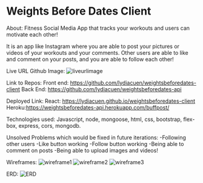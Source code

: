 # Weights Before Dates Client

About:
Fitness Social Media App that tracks your workouts and users can motivate each other!

It is an app like Instagram where you are able to post your pictures or videos of your workouts and your comments. Other users are able to like and comment on your posts, and you are able to follow each other!

Live URL Github Image:
![liveurlimage](https://i.imgur.com/v5Kc0cn.png)

Link to Repos:
Front end: https://github.com/lydiacuen/weightsbeforedates-client
Back End: https://github.com/lydiacuen/weightsbeforedates-api

Deployed Link:
React: https://lydiacuen.github.io/weightsbeforedates-client
Heroku:https://weightsbeforedates-api.herokuapp.com/buffpost/

Technologies used:
Javascript, node, mongoose, html, css, bootstrap, flex-box, express, cors, mongodb.

Unsolved Problems which would be fixed in future iterations:
-Following other users
-Like button working
-Follow button working
-Being able to comment on posts
-Being able to upload images and videos!

Wireframes:
![wireframe1](https://i.imgur.com/AIjI1pV.png)
![wireframe2](https://i.imgur.com/CXiIYon.png)
![wireframe3](https://i.imgur.com/pzYEbi6.png)

ERD:
![ERD](https://i.imgur.com/uFqvNwj.png)

